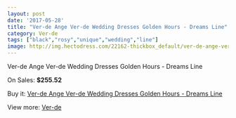 ```yaml
---
layout: post
date: '2017-05-28'
title: "Ver-de Ange Ver-de Wedding Dresses Golden Hours - Dreams Line"
category: Ver-de
tags: ["black","rosy","unique","wedding","line"]
image: http://img.hectodress.com/22162-thickbox_default/ver-de-ange-ver-de-wedding-dresses-golden-hours-dreams-line.jpg
---
```

Ver-de Ange Ver-de Wedding Dresses Golden Hours - Dreams Line

On Sales: **$255.52**
<a href="https://www.hectodress.com/ver-de/10267-ver-de-ange-ver-de-wedding-dresses-golden-hours-dreams-line.html"><amp-img layout="responsive" width="600" height="600" src="//img.hectodress.com/22162-thickbox_default/ver-de-ange-ver-de-wedding-dresses-golden-hours-dreams-line.jpg" alt="Ver-de Ange Ver-de Wedding Dresses Golden Hours - Dreams Line 0" /></a>

Buy it: [Ver-de Ange Ver-de Wedding Dresses Golden Hours - Dreams Line](https://www.hectodress.com/ver-de/10267-ver-de-ange-ver-de-wedding-dresses-golden-hours-dreams-line.html "Ver-de Ange Ver-de Wedding Dresses Golden Hours - Dreams Line")

View more: [Ver-de](https://www.hectodress.com/168-ver-de "Ver-de")